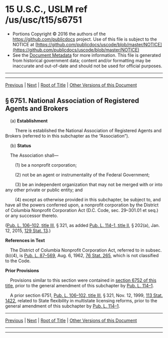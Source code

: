 ---
---

# 15 U.S.C., USLM ref /us/usc/t15/s6751

* Portions Copyright © 2016 the authors of the https://github.com/publicdocs project.
  Use of this file is subject to the NOTICE at [https://github.com/publicdocs/uscode/blob/master/NOTICE](https://github.com/publicdocs/uscode/blob/master/NOTICE)
* See the [Document Metadata](././../../../../..//README.md) for more information.
  This file is generated from historical government data; content and/or formatting may be inaccurate and out-of-date and should not be used for official purposes.

----------
----------

[Previous](./../../../../..//us/usc/t15/ch93/schIII/m__us_usc_t15_ch93_schIII.md) | [Next](./../../../../..//us/usc/t15/ch93/schIII/m__us_usc_t15_s6752.md) | [Root of Title](./../../../../../) | [Other Versions of this Document](https://publicdocs.github.io/go/links?ns=uslm&ref=%2Fus%2Fusc%2Ft15%2Fs6751)

## § 6751. National Association of Registered Agents and Brokers

    (a) __Establishment__ 

        There is established the National Association of Registered Agents and Brokers (referred to in this subchapter as the “Association”).

    (b) __Status__ 

    The Association shall—

        (1) be a nonprofit corporation;

        (2) not be an agent or instrumentality of the Federal Government;

        (3) be an independent organization that may not be merged with or into any other private or public entity; and

        (4) except as otherwise provided in this subchapter, be subject to, and have all the powers conferred upon, a nonprofit corporation by the District of Columbia Nonprofit Corporation Act (D.C. Code, sec. 29–301.01 et seq.) or any successor thereto.

([Pub. L. 106–102, title III][/us/pl/106/102/tIII], § 321, as added [Pub. L. 114–1, title II][/us/pl/114/1/tII], § 202(a), Jan. 12, 2015, [129 Stat. 13][/us/stat/129/13].)

 __References in Text__ 

    The District of Columbia Nonprofit Corporation Act, referred to in subsec. (b)(4), is [Pub. L. 87–569][/us/pl/87/569], Aug. 6, 1962, [76 Stat. 265][/us/stat/76/265], which is not classified to the Code.

 __Prior Provisions__ 

    Provisions similar to this section were contained in [section 6752 of this title][/us/usc/t15/s6752], prior to the general amendment of this subchapter by [Pub. L. 114–1][/us/pl/114/1].

    A prior section 6751, [Pub. L. 106–102, title III][/us/pl/106/102/tIII], § 321, Nov. 12, 1999, [113 Stat. 1422][/us/stat/113/1422], related to State flexibility in multistate licensing reforms, prior to the general amendment of this subchapter by [Pub. L. 114–1][/us/pl/114/1].

----------

[Previous](./../../../../..//us/usc/t15/ch93/schIII/m__us_usc_t15_ch93_schIII.md) | [Next](./../../../../..//us/usc/t15/ch93/schIII/m__us_usc_t15_s6752.md) | [Root of Title](./../../../../../) | [Other Versions of this Document](https://publicdocs.github.io/go/links?ns=uslm&ref=%2Fus%2Fusc%2Ft15%2Fs6751)

----------
----------

[/us/pl/106/102/tIII]: https://publicdocs.github.io/go/links?ns=uslm&ref=%2Fus%2Fpl%2F106%2F102%2FtIII
[/us/pl/114/1/tII]: https://publicdocs.github.io/go/links?ns=uslm&ref=%2Fus%2Fpl%2F114%2F1%2FtII
[/us/stat/129/13]: https://publicdocs.github.io/go/links?ns=uslm&ref=%2Fus%2Fstat%2F129%2F13
[/us/pl/87/569]: https://publicdocs.github.io/go/links?ns=uslm&ref=%2Fus%2Fpl%2F87%2F569
[/us/stat/76/265]: https://publicdocs.github.io/go/links?ns=uslm&ref=%2Fus%2Fstat%2F76%2F265
[/us/usc/t15/s6752]: https://publicdocs.github.io/go/links?ns=uslm&ref=%2Fus%2Fusc%2Ft15%2Fs6752
[/us/pl/114/1]: https://publicdocs.github.io/go/links?ns=uslm&ref=%2Fus%2Fpl%2F114%2F1
[/us/pl/106/102/tIII]: https://publicdocs.github.io/go/links?ns=uslm&ref=%2Fus%2Fpl%2F106%2F102%2FtIII
[/us/stat/113/1422]: https://publicdocs.github.io/go/links?ns=uslm&ref=%2Fus%2Fstat%2F113%2F1422
[/us/pl/114/1]: https://publicdocs.github.io/go/links?ns=uslm&ref=%2Fus%2Fpl%2F114%2F1


